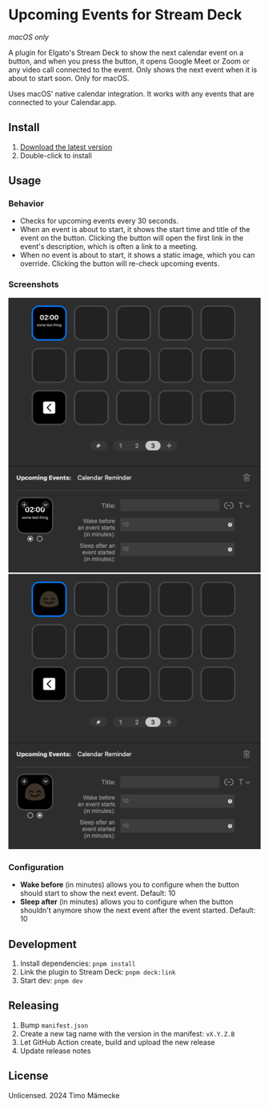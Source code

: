 # Upcoming Events for Stream Deck

_macOS only_

A plugin for Elgato's Stream Deck to show the next calendar event on a button, and when you press the button, it opens Google Meet or Zoom or any video call connected to the event. Only shows the next event when it is about to start soon. Only for macOS.

Uses macOS' native calendar integration. It works with any events that are connected to your Calendar.app.

## Install

1. [Download the latest version](https://github.com/timomeh/stream-deck-upcoming-events/releases/latest)
2. Double-click to install

## Usage

### Behavior

- Checks for upcoming events every 30 seconds.
- When an event is about to start, it shows the start time and title of the event on the button. Clicking the button will open the first link in the event's description, which is often a link to a meeting.
- When no event is about to start, it shows a static image, which you can override. Clicking the button will re-check upcoming events.

### Screenshots

![](/.github/upcoming.png)
![](/.github/idle.png)

### Configuration

- **Wake before** (in minutes) allows you to configure when the button should start to show the next event. Default: 10
- **Sleep after** (in minutes) allows you to configure when the button shouldn't anymore show the next event after the event started. Default: 10

## Development

1. Install dependencies: `pnpm install`
2. Link the plugin to Stream Deck: `pnpm deck:link`
3. Start dev: `pnpm dev`

## Releasing

1. Bump `manifest.json`
2. Create a new tag name with the version in the manifest: `vX.Y.Z.B`
3. Let GitHub Action create, build and upload the new release
4. Update release notes

## License

Unlicensed. 2024 Timo Mämecke
